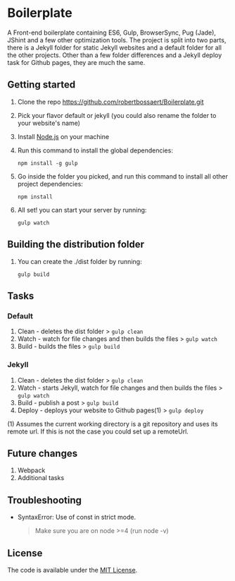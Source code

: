 # Boilerplate

A Front-end boilerplate containing ES6, Gulp, BrowserSync, Pug (Jade), JShint and a few other optimization tools.
The project is split into two parts, there is a Jekyll folder for static Jekyll websites and a default folder for all the other projects.
Other than a few folder differences and a Jekyll deploy task for Github pages, they are much the same.

## Getting started

1. Clone the repo https://github.com/robertbossaert/Boilerplate.git
2. Pick your flavor default or jekyll (you could also rename the folder to your website's name)
2. Install [Node.js](http://nodejs.org/) on your machine
3. Run this command to install the global dependencies:
    
    ```
    npm install -g gulp
    ```
4. Go inside the folder you picked, and run this command to install all other project dependencies:
    
    ```
    npm install
    ```
5. All set! you can start your server by running:
    
    ```
    gulp watch
    ```

## Building the distribution folder

1. You can create the ./dist folder by running:
    
    ```
    gulp build
    ```

## Tasks

### Default
1. Clean - deletes the dist folder > ```gulp clean```
2. Watch - watch for file changes and then builds the files > ```gulp watch```
3. Build - builds the files > ```gulp build```

### Jekyll
1. Clean - deletes the dist folder > ```gulp clean```
2. Watch - starts Jekyll, watch for file changes and then builds the files > ```gulp watch```
3. Build - publish a post > ```gulp build```
4. Deploy - deploys your website to Github pages(1) > ```gulp deploy```

(1) Assumes the current working directory is a git repository and uses its remote url. If this is not the case you could set up a remoteUrl.

## Future changes

1. Webpack
2. Additional tasks

## Troubleshooting

* SyntaxError: Use of const in strict mode.
    
    > Make sure you are on node >=4 (run node -v)

## License
The code is available under the [MIT License](/LICENSE).
